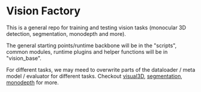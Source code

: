 # Vision Factory

This is a general repo for training and testing vision tasks (monocular 3D detection, segmentation, monodepth and more). 

The general starting points/runtime backbone will be in the "scripts", common modules, runtime plugins and helper functions will be in "vision_base". 

For different tasks, we may meed to overwrite parts of the dataloader / meta model / evaluator for different tasks. Checkout [visual3D], [segmentation], [monodepth] for more.


[visual3D]:docs/mono3d/readme.md
[segmentation]:docs/segmentation/readme.md
[monodepth]:docs/monodepth/readme.md